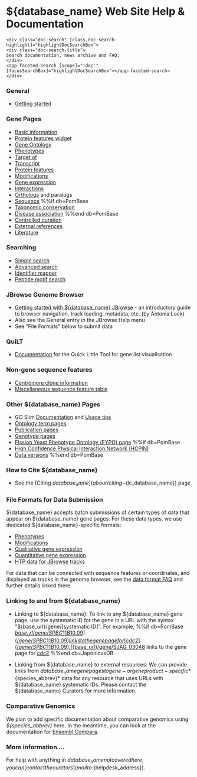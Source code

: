 # ${database_name} Web Site Help & Documentation


```{=html}
<div class="doc-search" [class.doc-search-highlight]="highlightDocSearchBox">
<div class="doc-search-title">
Search documentation, news archive and FAQ:
</div>
<app-faceted-search [scope]="'doc'" [focusSearchBox]="highlightDocSearchBox"></app-faceted-search>
</div>
```

### General ###

-   [Getting started](documentation/getting-started)

### Gene Pages ###

-   [Basic information](documentation/gene-page-basic-information)
-   [Protein features widget](documentation/gene-page-protein-features-widget)
-   [Gene Ontology](documentation/gene-page-gene-ontology)
-   [Phenotypes](documentation/gene-page-phenotypes)
-   [Target of](documentation/gene-page-target)
-   [Transcript](documentation/gene-page-transcript)
-   [Protein features](documentation/gene-page-protein-features)
-   [Modifications](documentation/gene-page-modifications)
-   [Gene expression](documentation/gene-page-gene-expression)
-   [Interactions](documentation/genetic-and-physical-interactions)
-   [Orthologs](documentation/orthologs) and paralogs
-   [Sequence](documentation/gene-page-sequence)
%%if db=PomBase
-   [Taxonomic conservation](documentation/taxonomic-conservation)
-   [Disease association](documentation/disease-association)
%%end db=PomBase
-   [Controlled curation](documentation/controlled-curation)
-   [External references](documentation/gene-page-external-references)
-   [Literature](documentation/gene-page-literature)

### Searching ###

-   [Simple search](documentation/simple-search-documentation)
-   [Advanced search](documentation/advanced-search)
-   [Identifier mapper](documentation/id-mapper)
-   [Peptide motif search](documentation/motif-search)

### JBrowse Genome Browser

-   [Getting started with ${database_name} JBrowse](documentation/JBrowse_quick_start) - 
    an introductory guide to browser navigation, track loading,
    metadata, etc. (by Antonia Lock)
-   Also see the General entry in the JBrowse Help menu
-   See "File Formats" below to submit data

### QuiLT

-   [Documentation](documentation/quick-little-tool) for the Quick Little Tool for gene list visualisation

### Non-gene sequence features

-   [Centromere clone information](status/centromeres)
-   [Miscellaneous sequence feature table](documentation/misc-sequence-features)

### Other ${database_name} Pages ###

-   GO Slim
    [Documentation](documentation/pombase-go-slim-documentation)
    and [Usage tips](browse-curation/fission-yeast-go-slimming-tips)
-   [Ontology term pages](documentation/ontology-term-page)
-   [Publication pages](documentation/publication-page)
-   [Genotype pages](documentation/genotype-page)
-   [Fission Yeast Phenotype Ontology (FYPO) page](browse-curation/fission-yeast-phenotype-ontology)
%%if db=PomBase
-   [High Confidence Physical Interaction Network (HCPIN)](documentation/high-confidence-physical-interaction-network)
-   [Data versions](about/version-history)
%%end db=PomBase

### How to Cite ${database_name} ###

-   See the [Citing ${database_name}](about/citing-${lc_database_name}) page

### File Formats for Data Submission ###

${database_name} accepts batch submissions of certain types of data that appear
on ${database_name} gene pages. For these data types, we use dedicated
${database_name}-specific formats:

-   [Phenotypes](documentation/phenotype-data-bulk-upload-format)
-   [Modifications](documentation/modification-data-bulk-upload-format)
-   [Qualitative gene expression](documentation/qualitative-gene-expression-data-bulk-upload-format)
-   [Quantitative gene expression](documentation/quantitative-gene-expression-data-bulk-upload-format)
-   [HTP data for JBrowse tracks](documentation/data-submission-form-for-HTP-sequence-linked-data)

For data that can be connected with sequence features or coordinates,
and displayed as tracks in the genome browser, see the [data format
FAQ](faq/what-file-formats-can-i-use-submit-high-throughput-data)
and further details linked there.

### Linking to and from ${database_name} ###

-   Linking to ${database_name}: To link to any ${database_name} gene page, use the
    systematic ID for the gene in a URL with the syntax
    "${base_url}/gene/\[systematic ID\]". For example,
%%if db=PomBase
    [${base_url}/gene/SPBC11B10.09](/gene/SPBC11B10.09)
    links to the gene page for [cdc2](/gene/SPBC11B10.09).
%%end db=PomBase
%%if db=JaponicusDB
    [${base_url}/gene/SJAG_03048](/gene/SJAG_03048)
    links to the gene page for [cdc2](/gene/SJAG_03048)
%%end db=JaponicusDB

-   Linking from ${database_name} to external resources: We can provide links
    from ${database_name} gene pages to gene- or gene product-specific *${species_abbrev}*
    data for any resource that uses URLs with ${database_name} systematic IDs.
    Please contact the ${database_name} Curators for more information.


### Comparative Genomics ###

We plan to add specific documentation about comparative genomics using
*${species_abbrev}* here. In the meantime, you can look at the documentation for
[Ensembl Compara](http://www.ensembl.org/info/genome/compara/index.html).

### More information ... ###

For help with anything in ${database_name} not covered here, you can
[contact the curators](mailto:${helpdesk_address}).

